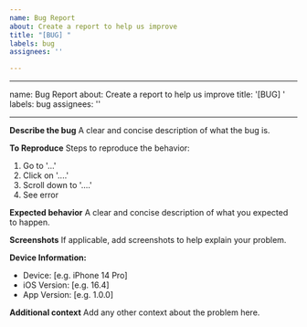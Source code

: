 ```yaml
---
name: Bug Report
about: Create a report to help us improve
title: "[BUG] "
labels: bug
assignees: ''

---
```


---
name: Bug Report
about: Create a report to help us improve
title: '[BUG] '
labels: bug
assignees: ''

---

**Describe the bug**
A clear and concise description of what the bug is.

**To Reproduce**
Steps to reproduce the behavior:
1. Go to '...'
2. Click on '....'
3. Scroll down to '....'
4. See error

**Expected behavior**
A clear and concise description of what you expected to happen.

**Screenshots**
If applicable, add screenshots to help explain your problem.

**Device Information:**
 - Device: [e.g. iPhone 14 Pro]
 - iOS Version: [e.g. 16.4]
 - App Version: [e.g. 1.0.0]

**Additional context**
Add any other context about the problem here.

